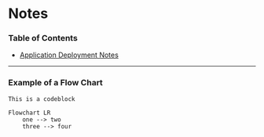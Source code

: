 # Notes

### Table of Contents
- [Application Deployment Notes](./deployment.md)

---
### Example of a Flow Chart

```
This is a codeblock
```

```mermaid
Flowchart LR
    one --> two
    three --> four

```